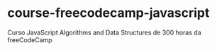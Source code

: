 # course-freecodecamp-javascript
Curso JavaScript Algorithms and Data Structures de 300 horas da freeCodeCamp

